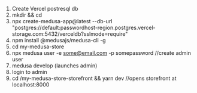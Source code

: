 1. Create Vercel postresql db
2. mkdir <project-folder> && cd <project-folder>
2. npx create-medusa-app@latest --db-url "postgres://default:passwordhost-region.postgres.vercel-storage.com:5432/verceldb?sslmode=require"
3. npm install @medusajs/medusa-cli -g 
4. cd my-medusa-store
5. npx medusa user -e some@email.com -p somepassword //create admin user
6. medusa develop (launches admin)
7. login to admin
7. cd <project-folder>/my-medusa-store-storefront && yarn dev //opens storefront at localhost:8000
